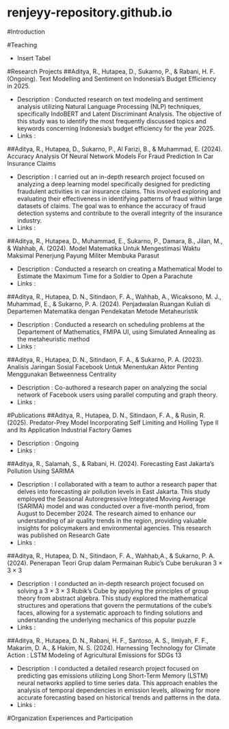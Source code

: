 # renjeyy-repository.github.io

#Introduction

#Teaching
- Insert Tabel

#Research Projects
##Aditya, R., Hutapea, D., Sukarno, P., & Rabani, H. F. (Ongoing). Text Modelling and Sentiment on Indonesia’s Budget Efficiency in 2025.
- Description : Conducted research on text modeling and sentiment analysis utilizing Natural Language Processing (NLP) techniques, specifically IndoBERT and Latent Discriminant Analysis. The objective of this study was to identify the most frequently discussed topics and keywords concerning Indonesia’s budget efficiency for the year 2025.
- Links :

##Aditya, R., Hutapea, D., Sukarno, P., Al Farizi, B., & Muhammad, E. (2024). Accuracy Analysis Of Neural Network Models For Fraud Prediction In Car Insurance Claims
- Description : I carried out an in-depth research project focused on analyzing a deep learning model specifically designed for predicting fraudulent activities in car insurance claims. This involved exploring and evaluating their effectiveness in identifying patterns of fraud within large datasets of claims. The goal was to enhance the accuracy of fraud detection systems and contribute to the overall integrity of the insurance industry.
- Links :

##Aditya, R., Hutapea, D., Muhammad, E., Sukarno, P., Damara, B., Jilan, M., & Wahhab, A. (2024). Model Matematika Untuk Mengestimasi Waktu Maksimal Penerjung Payung Militer Membuka Parasut
- Description : Conducted a research on creating a Mathematical Model to Estimate the Maximum Time for a Soldier to Open a Parachute
- Links :

##Aditya, R., Hutapea, D. N., Sitindaon, F. A., Wahhab, A., Wicaksono, M. J., Muhammad, E., & Sukarno, P. A. (2024). Penjadwalan Ruangan Kuliah di Departemen Matematika dengan Pendekatan Metode Metaheuristik
- Description : Conducted a research on scheduling problems at the Departement of Mathematics, FMIPA UI, using Simulated Annealing as the 
metaheuristic method
- Links :

##Aditya, R., Hutapea, D. N., Sitindaon, F. A., & Sukarno, P. A. (2023). Analisis Jaringan Sosial Facebook Untuk Menentukan Aktor Penting Menggunakan Betweenness Centrality
- Description : Co-authored a research paper on analyzing the social network of Facebook users using parallel computing and graph theory.
- Links :

#Publications
##Aditya, R., Hutapea, D. N., Sitindaon, F. A., & Rusin, R. (2025). Predator-Prey Model Incorporating Self Limiting and Holling Type II and Its
Application Industrial Factory Games
- Description : Ongoing
- Links :

##Aditya, R., Salamah, S., & Rabani, H. (2024). Forecasting East Jakarta’s Pollution Using SARIMA
- Description : I collaborated with a team to author a research paper that delves into forecasting air pollution levels in East Jakarta. This study employed the Seasonal Autoregressive Integrated Moving Average (SARIMA) model and was conducted over a five-month period, from August to December 2024. The research aimed to enhance our understanding of air quality trends in the region, providing valuable insights for policymakers and environmental agencies. This research was published on Research Gate
- Links :

##Aditya, R., Hutapea, D. N., Sitindaon, F. A., Wahhab,A., & Sukarno, P. A. (2024). Penerapan Teori Grup dalam Permainan Rubic’s Cube berukuran 3 × 3 × 3
- Description : I conducted an in-depth research project focused on solving a 3 × 3 × 3 Rubik’s Cube by applying the principles of group theory from abstract algebra. This study explored the mathematical structures and operations that govern the permutations of the cube’s faces, allowing for a systematic approach to finding solutions and understanding the underlying mechanics of this popular puzzle
- Links :

##Aditya, R., Hutapea, D. N., Rabani, H. F., Santoso, A. S., Ilmiyah, F. F., Makarim, D. A., & Hakim, N. S. (2024). Harnessing Technology for Climate Action : LSTM Modeling of Agricultural Emissions for SDGs 13
- Description : I conducted a detailed research project focused on predicting gas emissions utilizing Long Short-Term Memory (LSTM) neural networks applied to time series data. This approach enables the analysis of temporal dependencies in emission levels, allowing for more accurate forecasting based on historical trends and patterns in the data.
- Links :

#Organization Experiences and Participation
